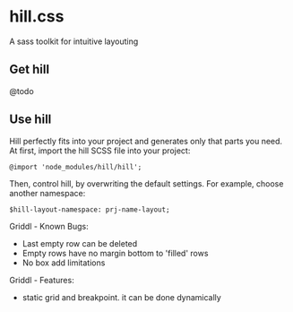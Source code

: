 # hill.css

A sass toolkit for intuitive layouting

## Get hill

@todo

## Use hill

Hill perfectly fits into your project and generates only that parts you need.
At first, import the hill SCSS file into your project:

```
@import 'node_modules/hill/hill';
```

Then, control hill, by overwriting the default settings. For example, choose another namespace:

```
$hill-layout-namespace: prj-name-layout;
```

Griddl - Known Bugs:
- Last empty row can be deleted
- Empty rows have no margin bottom to 'filled' rows
- No box add limitations


Griddl - Features:
- static grid and breakpoint. it can be done dynamically
